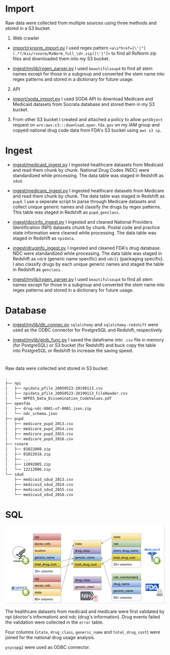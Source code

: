 # Import
Raw data were collected from multiple sources using three methods and stored in a S3 bucket.

1. Web crawler
- [import/rxnorm_import.py](https://github.com/ziyunch/RxMiner/blob/master/src/import/rxnorm_import.py)
I used regex pattern `<a\s*href=[\'|"](.*?/kss/rxnorm/RxNorm_full_\d+.zip)[\'|"]>` to find all RxNorm zip files and downloaded them into my S3 bucket.

- [ingest/mylib/rxgen_parser.py](https://github.com/ziyunch/RxMiner/blob/master/src/ingest/mylib/rxgen_parser.py)
I used `beautifulsoup4` to find all stem names except for those in a subgroup and converted the stem name into regex patterns and stored in a dictionary for future usage.

2. API
- [import/soda_import.py](https://github.com/ziyunch/RxMiner/blob/master/src/import/soda_import.py)
I used SODA API to download Medicare and Medicaid datasets from Socrata database and stored them in my S3 bucket.

3. From other S3 bucket
I created and attached a policy to allow `getObject` request on `arn:aws:s3:::download.open.fda.gov` on my IAM group and copyed national drug code data from FDA's S3 bucket using `aws s3 cp`.

# Ingest
- [ingest/medicaid_ingest.py](https://github.com/ziyunch/RxMiner/blob/master/src/ingest/medicaid_ingest.py)
I ingested healthcare datasets from Medicaid and read them chunk by chunk. National Drug Codes (NDC) were standardized while processing. The data table was staged in Redshift as `sdud`.

- [ingest/medicare_ingest.py](https://github.com/ziyunch/RxMiner/blob/master/src/ingest/medicare_ingest.py)
I ingested healthcare datasets from Medicare and read them chunk by chunk. The data table was staged in Redshift as `pupd`. I use a seperate script to parse through Medicare datasets and collect unique generic names and classify the drugs by regex patterns. This table was staged in Redshift as `pupd_genclass`.

- [ingest/docinfo_ingest.py](https://github.com/ziyunch/RxMiner/blob/master/src/ingest/docinfo_ingest.py)
I ingested and cleaned National Providers Identification (NPI) datasets chunk by chunk. Postal code and practice state information were cleaned while processing. The data table was staged in Redshift as `npidata`.

- [ingest/druginfo_ingest.py](https://github.com/ziyunch/RxMiner/blob/master/src/ingest/druginfo_ingest.py)
I ingested and cleaned FDA's drug database. NDC were standardized while processing. The data table was staged in Redshift as `ndc9` (generic name specific) and `ndc11` (packaging specific). I also classify drugs by each unique generic names and staged the table in Redshift as `genclass`.

- [ingest/mylib/rxgen_parser.py](https://github.com/ziyunch/RxMiner/blob/master/src/ingest/mylib/rxgen_parser.py)
I used `beautifulsoup4` to find all stem names except for those in a subgroup and converted the stem name into regex patterns and stored in a dictionary for future usage.

# Database
- [ingest/mylib/db_connec.py](https://github.com/ziyunch/RxMiner/blob/master/src/ingest/mylib/db_connect.py)
`sqlalchemy` and `sqlalchemy-redshift` were used as the ODBC connector for PostgreSQL and Redshift, respectively.

- [ingest/mylib/glob_func.py](https://github.com/ziyunch/RxMiner/blob/master/src/ingest/mylib/glob_func.py)
I saved the dataframe into `.csv` file in memory (for PostgreSQL) or S3 bucket (for Redshift) and buck copy the table into PostgreSQL or Redshift to increase the saving speed.

#
Raw data were collected and stored in S3 bucket.
```
.
├── npi
│   ├── npidata_pfile_20050523-20190113.csv
│   ├── npidata_pfile_20050523-20190113_FileHeader.csv
│   └── NPPES_Data_Dissemination_CodeValues.pdf
├── openfda
│   ├── drug-ndc-0001-of-0001.json.zip
│   └── ndc_schema.json
├── pupd
│   ├── medicare_pupd_2013.csv
│   ├── medicare_pupd_2014.csv
│   ├── medicare_pupd_2015.csv
│   └── medicare_pupd_2016.csv
├── rxnorm
│   ├── 01022008.zip
│   ├── 01022018.zip
│   ├── ...
│   ├── 12092005.zip
│   └── 12212006.zip
└── sdud
    ├── medicaid_sdud_2013.csv
    ├── medicaid_sdud_2014.csv
    ├── medicaid_sdud_2015.csv
    └── medicaid_sdud_2016.csv
```

# SQL
![Schema Design](docs/schema.png)

The healthcare datasets from medicaid and medicare were first validated by npi (doctor's information) and ndc (drug's information). Drug events failed the validation were collected in the `error` table.

Four columns (`state`, `drug_class`, `generic_name` and `total_drug_cost`) were joined for the national drug usage analysis.

`psycopg2` were used as ODBC connector.